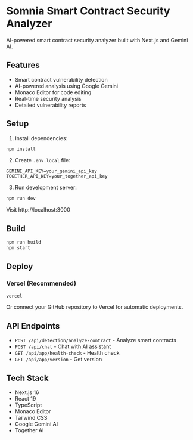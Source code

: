 # Somnia Smart Contract Security Analyzer

AI-powered smart contract security analyzer built with Next.js and Gemini AI.

## Features

- Smart contract vulnerability detection
- AI-powered analysis using Google Gemini
- Monaco Editor for code editing
- Real-time security analysis
- Detailed vulnerability reports

## Setup

1. Install dependencies:
```bash
npm install
```

2. Create `.env.local` file:
```env
GEMINI_API_KEY=your_gemini_api_key
TOGETHER_API_KEY=your_together_api_key
```

3. Run development server:
```bash
npm run dev
```

Visit http://localhost:3000

## Build

```bash
npm run build
npm start
```

## Deploy

### Vercel (Recommended)
```bash
vercel
```

Or connect your GitHub repository to Vercel for automatic deployments.

## API Endpoints

- `POST /api/detection/analyze-contract` - Analyze smart contracts
- `POST /api/chat` - Chat with AI assistant
- `GET /api/app/health-check` - Health check
- `GET /api/app/version` - Get version

## Tech Stack

- Next.js 16
- React 19
- TypeScript
- Monaco Editor
- Tailwind CSS
- Google Gemini AI
- Together AI
